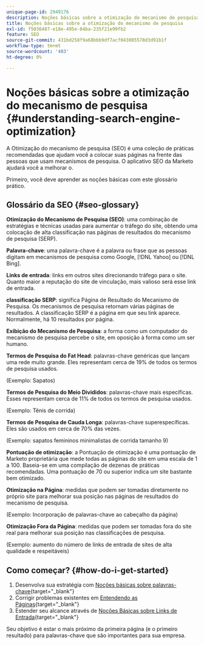 ```yaml
---
unique-page-id: 2949176
description: Noções básicas sobre a otimização do mecanismo de pesquisa - Documentação do Marketo - Documentação do produto
title: Noções básicas sobre a otimização do mecanismo de pesquisa
exl-id: f5036487-e18e-495e-84ba-235f21e99fb2
feature: SEO
source-git-commit: 431bd258f9a68bbb9df7acf043085578d3d91b1f
workflow-type: tm+mt
source-wordcount: '403'
ht-degree: 0%

---
```


# Noções básicas sobre a otimização do mecanismo de pesquisa {#understanding-search-engine-optimization}

A Otimização do mecanismo de pesquisa (SEO) é uma coleção de práticas recomendadas que ajudam você a colocar suas páginas na frente das pessoas que usam mecanismos de pesquisa. O aplicativo SEO da Marketo ajudará você a melhorar o.

Primeiro, você deve aprender as noções básicas com este glossário prático.

## Glossário da SEO {#seo-glossary}

**Otimização do Mecanismo de Pesquisa (SEO)**: uma combinação de estratégias e técnicas usadas para aumentar o tráfego do site, obtendo uma colocação de alta classificação nas páginas de resultados do mecanismo de pesquisa (SERP).

**Palavra-chave**: uma palavra-chave é a palavra ou frase que as pessoas digitam em mecanismos de pesquisa como Google, [!DNL Yahoo] ou [!DNL Bing].

**Links de entrada**: links em outros sites direcionando tráfego para o site. Quanto maior a reputação do site de vinculação, mais valioso será esse link de entrada.

**classificação SERP**: significa Página de Resultado do Mecanismo de Pesquisa. Os mecanismos de pesquisa retornam várias páginas de resultados. A classificação SERP é a página em que seu link aparece. Normalmente, há 10 resultados por página.

**Exibição do Mecanismo de Pesquisa**: a forma como um computador do mecanismo de pesquisa percebe o site, em oposição à forma como um ser humano.

**Termos de Pesquisa do Fat Head**: palavras-chave genéricas que lançam uma rede muito grande. Eles representam cerca de 19% de todos os termos de pesquisa usados.

(Exemplo: Sapatos)

**Termos de Pesquisa do Meio Divididos**: palavras-chave mais específicas. Esses representam cerca de 11% de todos os termos de pesquisa usados.

(Exemplo: Tênis de corrida)

**Termos de Pesquisa de Cauda Longa**: palavras-chave superespecíficas. Eles são usados em cerca de 70% das vezes.

(Exemplo: sapatos femininos minimalistas de corrida tamanho 9)

**Pontuação de otimização**: a Pontuação de otimização é uma pontuação de Marketo proprietária que mede todas as páginas do site em uma escala de 1 a 100. Baseia-se em uma compilação de dezenas de práticas recomendadas. Uma pontuação de 70 ou superior indica um site bastante bem otimizado.

**Otimização na Página**: medidas que podem ser tomadas diretamente no próprio site para melhorar sua posição nas páginas de resultados do mecanismo de pesquisa.

(Exemplo: Incorporação de palavras-chave ao cabeçalho da página)

**Otimização Fora da Página**: medidas que podem ser tomadas fora do site real para melhorar sua posição nas classificações de pesquisa.

(Exemplo: aumento do número de links de entrada de sites de alta qualidade e respeitáveis)

## Como começar? {#how-do-i-get-started}

1. Desenvolva sua estratégia com [Noções básicas sobre palavras-chave](/help/marketo/product-docs/additional-apps/seo/keywords/seo-understanding-keywords.md){target="_blank"}
1. Corrigir problemas existentes em [Entendendo as Páginas](/help/marketo/product-docs/additional-apps/seo/pages/seo-understanding-pages.md){target="_blank"}
1. Estender seu alcance através de [Noções Básicas sobre Links de Entrada](/help/marketo/product-docs/additional-apps/seo/inbound-links/seo-understanding-inbound-links.md){target="_blank"}

Seu objetivo é estar o mais próximo da primeira página (e o primeiro resultado) para palavras-chave que são importantes para sua empresa.
